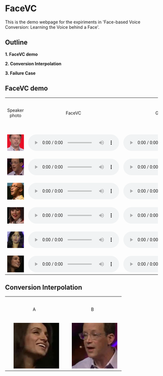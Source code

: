 # FaceVC

This is the demo webpage for the expiriments in 'Face-based Voice Conversion: Learning the Voice behind a Face'.


## Outline

**1. FaceVC demo**

**2. Conversion Interpolation**

**3. Failure Case**


## FaceVC demo

<table border="0" cellpadding="0" cellspacing="0" style="width: 100%;">
<tbody>
    <tr>
        <td ALIGN=CENTER valign=CENTER>　<p>Speaker photo</p>　</td>
        <td ALIGN=CENTER valign=CENTER>　<p>FaceVC</p>　</td>
        <td ALIGN=CENTER valign=CENTER>　<p>Ground Truth</p>　</td>
    </tr>
    <tr>
        <td ALIGN=CENTER>　<img alt="" src="img/male/06M8qY7Q74Y_00015.jpg" width="150"/>　</td>
        <td ALIGN=CENTER VALIGN=CENTER>　<audio
            controls
            src="Gwarp_fixG_MSE_tune1/p333_027.npyx06M8qY7Q74Y-00001.npy.wav">
                Your browser does not support the
                <code>audio</code> element.
        </audio>　</td>
        <td ALIGN=CENTER VALIGN=CENTER>　<audio
            controls
            src="GT/06M8qY7Q74Y-00001.wav">
                Your browser does not support the
                <code>audio</code> element.
        </audio>　</td>
    </tr>
    <tr>
        <td ALIGN=CENTER>　<img alt="" src="img/male/08ZWROqoTZo_00026.jpg" width="150"/>　</td>
        <td ALIGN=CENTER VALIGN=CENTER>　<audio
            controls
            src="Gwarp_fixG_MSE_tune1/p333_027.npyx08ZWROqoTZo-00001.npy.wav">
                Your browser does not support the
                <code>audio</code> element.
        </audio>　</td>
        <td ALIGN=CENTER VALIGN=CENTER>　<audio
            controls
            src="GT/08ZWROqoTZo-00001.wav">
                Your browser does not support the
                <code>audio</code> element.
        </audio>　</td>
    </tr>
    <tr>
        <td ALIGN=CENTER>　<img alt="" src="img/male/05jJodDVJRQ_00032.jpg" width="150"/>　</td>
        <td ALIGN=CENTER VALIGN=CENTER>　<audio
            controls
            src="Gwarp_fixG_MSE_tune1/p333_027.npyx05jJodDVJRQ-00002.npy.wav">
                Your browser does not support the
                <code>audio</code> element.
        </audio>　</td>
        <td ALIGN=CENTER VALIGN=CENTER>　<audio
            controls
            src="GT/05jJodDVJRQ-00002.wav">
                Your browser does not support the
                <code>audio</code> element.
        </audio>　</td>
    </tr>
    <tr>
        <td ALIGN=CENTER>　<img alt="" src="img/female/0wpCZxiAQzw_00037.jpg" width="150"/>　</td>
        <td ALIGN=CENTER VALIGN=CENTER>　<audio
            controls
            src="Gwarp_fixG_MSE_tune1/p333_027.npyx0wpCZxiAQzw-00001.npy.wav">
                Your browser does not support the
                <code>audio</code> element.
        </audio>　</td>
        <td ALIGN=CENTER VALIGN=CENTER>　<audio
            controls
            src="GT/0wpCZxiAQzw-00001.wav">
                Your browser does not support the
                <code>audio</code> element.
        </audio>　</td>
    </tr>
    <tr>
        <td ALIGN=CENTER>　<img alt="" src="img/female/0akiEFwtkyA_00004.jpg" width="150"/>　</td>
        <td ALIGN=CENTER VALIGN=CENTER>　<audio
            controls
            src="Gwarp_fixG_MSE_tune1/p333_027.npyx0akiEFwtkyA-00001.npy.wav">
                Your browser does not support the
                <code>audio</code> element.
        </audio>　</td>
        <td ALIGN=CENTER VALIGN=CENTER>　<audio
            controls
            src="GT/0akiEFwtkyA-00001.wav">
                Your browser does not support the
                <code>audio</code> element.
        </audio>　</td>
    </tr>
    <tr>
        <td ALIGN=CENTER>　<img alt="" src="img/female/0SW0HFy9Et4_00011.jpg" width="150"/>　</td>
        <td ALIGN=CENTER VALIGN=CENTER>　<audio
            controls
            src="Gwarp_fixG_MSE_tune1/p333_027.npyx0SW0HFy9Et4-00001.npy.wav">
                Your browser does not support the
                <code>audio</code> element.
        </audio>　</td>
        <td ALIGN=CENTER VALIGN=CENTER>　<audio
            controls
            src="GT/0SW0HFy9Et4-00001.wav">
                Your browser does not support the
                <code>audio</code> element.
        </audio>　</td>
    </tr>
</tbody></table>


## Conversion Interpolation
<table border="0" cellpadding="0" cellspacing="0" style="width: 100%;">
<tbody>
    <tr>
        <td ALIGN=CENTER>　<p>A</p>　</td>
        <td ALIGN=CENTER>　<p>B</p>　</td>
    </tr>
    <tr>
        <td ALIGN=CENTER>　<img alt="" src="img/female/0SW0HFy9Et4_00011.jpg"  width="150"/>　</td>
        <td ALIGN=CENTER>　<img alt="" src="img/male/08ZWROqoTZo_00026.jpg"  width="150"/>　</td>
    </tr>
</tbody></table>


